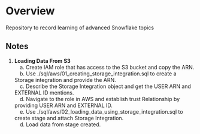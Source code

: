 <h1>Overview</h1>
Repository to record learning of advanced Snowflake topics

<h2>Notes</h2>

1. <strong>Loading Data From S3</strong> </br>
    &emsp;a. Create IAM role that has access to the S3 bucket and copy the ARN. <br>
    &emsp;b. Use ./sql/aws/01_creating_storage_integration.sql to create a Storage integration and provide the ARN. <br>
    &emsp;c. Describe the Storage Integration object and get the USER ARN and EXTERNAL ID mentions. <br>
    &emsp;d. Navigate to the role in AWS and establish trust Relationship by providing USER ARN and EXTERNAL ID. <br>
    &emsp;e. Use ./sql/aws/02_loading_data_using_storage_integration.sql to create stage and attach Storage Integration. <br>
    &emsp;d. Load data from stage created. <br><br>